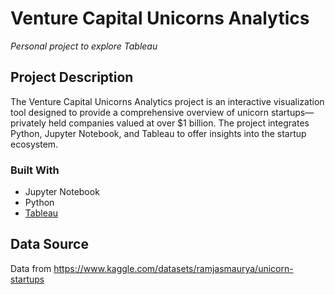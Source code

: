 # Venture Capital Unicorns Analytics
*Personal project to explore Tableau*

## Project Description
The Venture Capital Unicorns Analytics project is an interactive visualization tool designed to provide a comprehensive overview of unicorn startups—privately held companies valued at over $1 billion. The project integrates Python, Jupyter Notebook, and Tableau to offer insights into the startup ecosystem.

### Built With
- Jupyter Notebook
- Python
- [Tableau](https://public.tableau.com/app/profile/cara.li.farrell/viz/UnicornStartupAnalysis_16895680983390/UnicornStartupAnalysis)

## Data Source
Data from https://www.kaggle.com/datasets/ramjasmaurya/unicorn-startups

